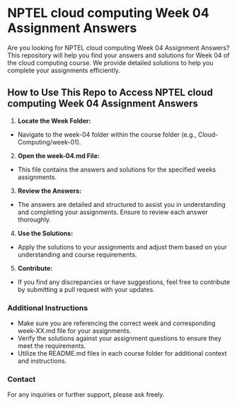 # NPTEL cloud computing Week 04 Assignment Answers

Are you looking for NPTEL cloud computing Week 04 Assignment Answers? This repository will help you find your answers and solutions for Week 04 of the cloud computing course. We provide detailed solutions to help you complete your assignments efficiently.

## How to Use This Repo to Access NPTEL cloud computing Week 04 Assignment Answers

1. **Locate the Week Folder:**
- Navigate to the week-04 folder within the course folder (e.g., Cloud-Computing/week-01).

2. **Open the week-04.md File:**
- This file contains the answers and solutions for the specified weeks assignments.

3. **Review the Answers:**
- The answers are detailed and structured to assist you in understanding and completing your assignments. Ensure to review each answer thoroughly.

4. **Use the Solutions:**
- Apply the solutions to your assignments and adjust them based on your understanding and course requirements.

5. **Contribute:**
- If you find any discrepancies or have suggestions, feel free to contribute by submitting a pull request with your updates.

### Additional Instructions
- Make sure you are referencing the correct week and corresponding week-XX.md file for your assignments.
- Verify the solutions against your assignment questions to ensure they meet the requirements.
- Utilize the README.md files in each course folder for additional context and instructions.

### Contact
For any inquiries or further support, please ask freely.

